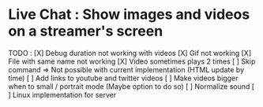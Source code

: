 # Live Chat : Show images and videos on a streamer's screen

TODO : 
  [X] Debug duration not working with videos
  [X] Gif not working
  [X] File with same name not working
  [X] Video sometimes plays 2 times
  [ ] Skip command => Not possible with current implementation (HTML update by time)
  [ ] Add links to youtube and twitter videos
  [ ] Make videos bigger when to small / portrait mode (Maybe option to do so)
  [ ] Normalize sound 
  [ ] Linux implementation for server
